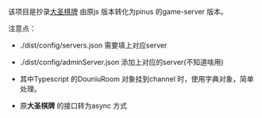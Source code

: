 该项目是抄录[大圣棋牌](https://github.com/ligun123/chess)
由原js 版本转化为pinus 的game-server 版本。

注意点：

* ./dist/config/servers.json 需要填上对应server

* ./dist/config/adminServer.json 添加上对应的server(不知道啥用)

* 其中Typescript 的DouniuRoom 对象挂到channel 时，使用字典对象，简单处理。

* 原**大圣棋牌** 的接口转为async 方式